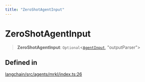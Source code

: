 ```yaml
---
title: "ZeroShotAgentInput"
---
```


# ZeroShotAgentInput

> **ZeroShotAgentInput**: `Optional`<[`AgentInput`](../interfaces/AgentInput.md), "outputParser"\>

## Defined in

[langchain/src/agents/mrkl/index.ts:26](https://github.com/hwchase17/langchainjs/blob/ddf2996/langchain/src/agents/mrkl/index.ts#L26)
